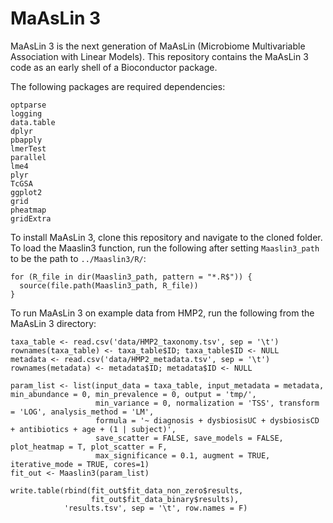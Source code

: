 # MaAsLin 3 #

MaAsLin 3 is the next generation of MaAsLin (Microbiome Multivariable Association with Linear Models). This repository contains the MaAsLin 3 code as an early shell of a Bioconductor package.

The following packages are required dependencies:
```
optparse
logging
data.table
dplyr
pbapply
lmerTest
parallel
lme4
plyr
TcGSA
ggplot2
grid
pheatmap
gridExtra
```

To install MaAsLin 3, clone this repository and navigate to the cloned folder. To load the Maaslin3 function, run the following after setting `Maaslin3_path` to be the path to `../Maaslin3/R/`:
```
for (R_file in dir(Maaslin3_path, pattern = "*.R$")) {
  source(file.path(Maaslin3_path, R_file))
}
```

To run MaAsLin 3 on example data from HMP2, run the following from the MaAsLin 3 directory:
```
taxa_table <- read.csv('data/HMP2_taxonomy.tsv', sep = '\t')
rownames(taxa_table) <- taxa_table$ID; taxa_table$ID <- NULL
metadata <- read.csv('data/HMP2_metadata.tsv', sep = '\t')
rownames(metadata) <- metadata$ID; metadata$ID <- NULL

param_list <- list(input_data = taxa_table, input_metadata = metadata, min_abundance = 0, min_prevalence = 0, output = 'tmp/', 
                   min_variance = 0, normalization = 'TSS', transform = 'LOG', analysis_method = 'LM', 
                   formula = '~ diagnosis + dysbiosisUC + dysbiosisCD + antibiotics + age + (1 | subject)', 
                   save_scatter = FALSE, save_models = FALSE, plot_heatmap = T, plot_scatter = F, 
                   max_significance = 0.1, augment = TRUE, iterative_mode = TRUE, cores=1)
fit_out <- Maaslin3(param_list)

write.table(rbind(fit_out$fit_data_non_zero$results, 
                  fit_out$fit_data_binary$results), 
            'results.tsv', sep = '\t', row.names = F)
```
